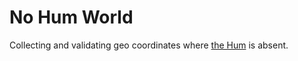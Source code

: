 # No Hum World

Collecting and validating geo coordinates where [the Hum](https://thehum.info/) is absent.
